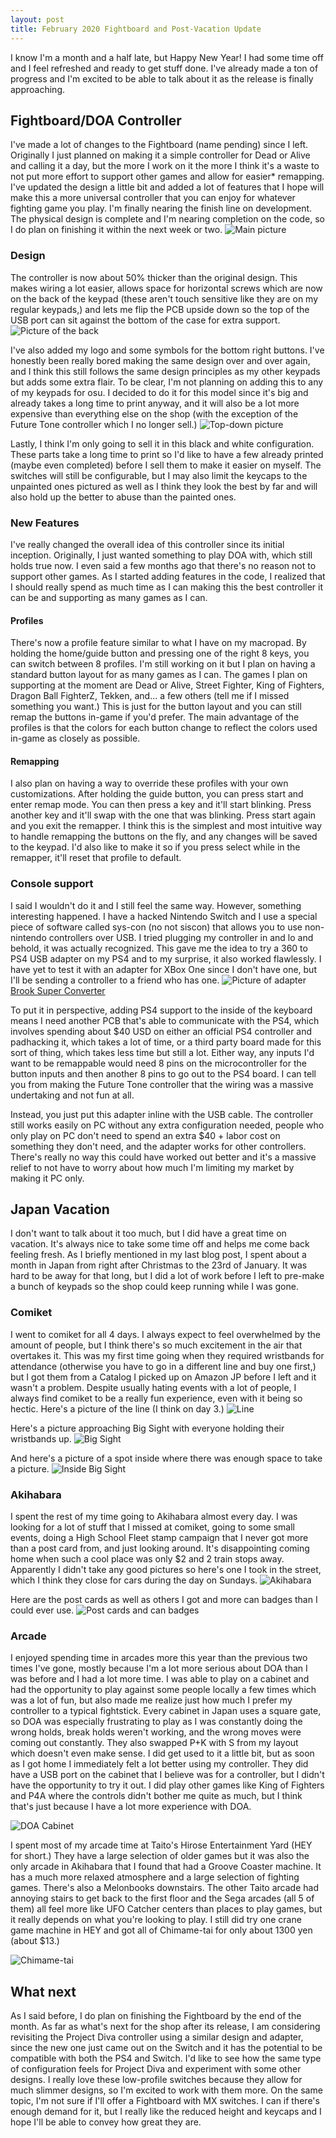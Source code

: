 ```yaml
---
layout: post
title: February 2020 Fightboard and Post-Vacation Update
---
```


I know I'm a month and a half late, but Happy New Year! I had some time off and I feel refreshed and ready to get stuff done. I've already made a ton of progress and I'm excited to be able to talk about it as the release is finally approaching.

## Fightboard/DOA Controller
I've made a lot of changes to the Fightboard (name pending) since I left. Originally I just planned on making it a simple controller for Dead or Alive and calling it a day, but the more I work on it the more I think it's a waste to not put more effort to support other games and allow for easier* remapping. I've updated the design a little bit and added a lot of features that I hope will make this a more universal controller that you can enjoy for whatever fighting game you play. I'm finally nearing the finish line on development. The physical design is complete and I'm nearing completion on the code, so I do plan on finishing it within the next week or two.
![Main picture](https://thnikk.github.io/blog/images/fightboard/main.jpg)

<!--break-->

### Design
The controller is now about 50% thicker than the original design. This makes wiring a lot easier, allows space for horizontal screws which are now on the back of the keypad (these aren't touch sensitive like they are on my regular keypads,) and lets me flip the PCB upside down so the top of the USB port can sit against the bottom of the case for extra support.
![Picture of the back](https://thnikk.github.io/blog/images/fightboard/back.jpg)

I've also added my logo and some symbols for the bottom right buttons. I've honestly been really bored making the same design over and over again, and I think this still follows the same design principles as my other keypads but adds some extra flair. To be clear, I'm not planning on adding this to any of my keypads for osu. I decided to do it for this model since it's big and already takes a long time to print anyway, and it will also be a lot more expensive than everything else on the shop (with the exception of the Future Tone controller which I no longer sell.)
![Top-down picture](https://thnikk.github.io/blog/images/fightboard/icons.jpg)

Lastly, I think I'm only going to sell it in this black and white configuration. These parts take a long time to print so I'd like to have a few already printed (maybe even completed) before I sell them to make it easier on myself. The switches will still be configurable, but I may also limit the keycaps to the unpainted ones pictured as well as I think they look the best by far and will also hold up the better to abuse than the painted ones.

### New Features
I've really changed the overall idea of this controller since its initial inception. Originally, I just wanted something to play DOA with, which still holds true now. I even said a few months ago that there's no reason not to support other games. As I started adding features in the code, I realized that I should really spend as much time as I can making this the best controller it can be and supporting as many games as I can.

#### Profiles
There's now a profile feature similar to what I have on my macropad. By holding the home/guide button and pressing one of the right 8 keys, you can switch between 8 profiles. I'm still working on it but I plan on having a standard button layout for as many games as I can. The games I plan on supporting at the moment are Dead or Alive, Street Fighter, King of Fighters, Dragon Ball FighterZ, Tekken, and... a few others (tell me if I missed something you want.) This is just for the button layout and you can still remap the buttons in-game if you'd prefer. The main advantage of the profiles is that the colors for each button change to reflect the colors used in-game as closely as possible.

#### Remapping
I also plan on having a way to override these profiles with your own customizations. After holding the guide button, you can press start and enter remap mode. You can then press a key and it'll start blinking. Press another key and it'll swap with the one that was blinking. Press start again and you exit the remapper. I think this is the simplest and most intuitive way to handle remapping the buttons on the fly, and any changes will be saved to the keypad. I'd also like to make it so if you press select while in the remapper, it'll reset that profile to default.

### Console support
I said I wouldn't do it and I still feel the same way. However, something interesting happened. I have a hacked Nintendo Switch and I use a special piece of software called sys-con (no not siscon) that allows you to use non-nintendo controllers over USB. I tried plugging my controller in and lo and behold, it was actually recognized. This gave me the idea to try a 360 to PS4 USB adapter on my PS4 and to my surprise, it also worked flawlessly. I have yet to test it with an adapter for XBox One since I don't have one, but I'll be sending a controller to a friend who has one.
![Picture of adapter](https://thnikk.github.io/blog/images/fightboard/brook.jpg)
[Brook Super Converter](https://www.amazon.com/Brook-Super-Converter-Xbox-360-one/dp/B018T3WKNY)

To put it in perspective, adding PS4 support to the inside of the keyboard means I need another PCB that's able to communicate with the PS4, which involves spending about $40 USD on either an official PS4 controller and padhacking it, which takes a lot of time, or a third party board made for this sort of thing, which takes less time but still a lot. Either way, any inputs I'd want to be remappable would need 8 pins on the microcontroller for the button inputs and then another 8 pins to go out to the PS4 board. I can tell you from making the Future Tone controller that the wiring was a massive undertaking  and not fun at all.

Instead, you just put this adapter inline with the USB cable. The controller still works easily on PC without any extra configuration needed, people who only play on PC don't need to spend an extra $40 + labor cost on something they don't need, and the adapter works for other controllers. There's really no way this could have worked out better and it's a massive relief to not have to worry about how much I'm limiting my market by making it PC only.

## Japan Vacation
I don't want to talk about it too much, but I did have a great time on vacation. It's always nice to take some time off and helps me come back feeling fresh. As I briefly mentioned in my last blog post, I spent about a month in Japan from right after Christmas to the 23rd of January. It was hard to be away for that long, but I did a lot of work before I left to pre-make a bunch of keypads so the shop could keep running while I was gone.

### Comiket
I went to comiket for all 4 days. I always expect to feel overwhelmed by the amount of people, but I think there's so much excitement in the air that overtakes it. This was my first time going when they required wristbands for attendance (otherwise you have to go in a different line and buy one first,) but I got them from a Catalog I picked up on Amazon JP before I left and it wasn't a problem. Despite usually hating events with a lot of people, I always find comiket to be a really fun experience, even with it being so hectic. Here's a picture of the line (I think on day 3.)
![Line](https://thnikk.github.io/blog/images/fightboard/line.jpg)

Here's a picture approaching Big Sight with everyone holding their wristbands up.
![Big Sight](https://thnikk.github.io/blog/images/fightboard/bigsight.jpg)

And here's a picture of a spot inside where there was enough space to take a picture.
![Inside Big Sight](https://thnikk.github.io/blog/images/fightboard/inside.jpg)

### Akihabara
I spent the rest of my time going to Akihabara almost every day. I was looking for a lot of stuff that I missed at comiket, going to some small events, doing a High School Fleet stamp campaign that I never got more than a post card from, and just looking around. It's disappointing coming home when such a cool place was only $2 and 2 train stops away. Apparently I didn't take any good pictures so here's one I took in the street, which I think they close for cars during the day on Sundays.
![Akihabara](https://thnikk.github.io/blog/images/fightboard/akiba.jpg)

Here are the post cards as well as others I got and more can badges than I could ever use.
![Post cards and can badges](https://thnikk.github.io/blog/images/fightboard/card.jpg)

### Arcade
I enjoyed spending time in arcades more this year than the previous two times I've gone, mostly because I'm a lot more serious about DOA than I was before and I had a lot more time. I was able to play on a cabinet and had the opportunity to play against some people locally a few times which was a lot of fun, but also made me realize just how much I prefer my controller to a typical fightstick. Every cabinet in Japan uses a square gate, so DOA was especially frustrating to play as I was constantly doing the wrong holds, break holds weren't working, and the wrong moves were coming out constantly. They also swapped P+K with S from my layout which doesn't even make sense. I did get used to it a little bit, but as soon as I got home I immediately felt a lot better using my controller. They did have a USB port on the cabinet that I believe was for a controller, but I didn't have the opportunity to try it out. I did play other games like King of Fighters and P4A where the controls didn't bother me quite as much, but I think that's just because I have a lot more experience with DOA.

![DOA Cabinet](https://thnikk.github.io/blog/images/fightboard/doa.jpg)

I spent most of my arcade time at Taito's Hirose Entertainment Yard (HEY for short.) They have a large selection of older games but it was also the only arcade in Akihabara that I found that had a Groove Coaster machine. It has a much more relaxed atmosphere and a large selection of fighting games. There's also a Melonbooks downstairs. The other Taito arcade had annoying stairs to get back to the first floor and the Sega arcades (all 5 of them) all feel more like UFO Catcher centers than places to play games, but it really depends on what you're looking to play. I still did try one crane game machine in HEY and got all of Chimame-tai for only about 1300 yen (about $13.)

![Chimame-tai](https://thnikk.github.io/blog/images/fightboard/chimametai.jpg)

## What next
As I said before, I do plan on finishing the Fightboard by the end of the month. As far as what's next for the shop after its release, I am considering revisiting the Project Diva controller using a similar design and adapter, since the new one just came out on the Switch and it has the potential to be compatible with both the PS4 and Switch. I'd like to see how the same type of configuration feels for Project Diva and experiment with some other designs. I really love these low-profile switches because they allow for much slimmer designs, so I'm excited to work with them more. On the same topic, I'm not sure if I'll offer a Fightboard with MX switches. I can if there's enough demand for it, but I really like the reduced height and keycaps and I hope I'll be able to convey how great they are.
